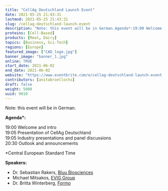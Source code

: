 ```yaml
---
title: "CellAg Deutschland Launch Event"
date: 2021-05-25 21:43:31
lastmod: 2021-05-25 21:43:31
slug: /cellag-deutschland-launch-event
description: "Note: this event will be in German.Agenda*:19:00 Welcome and intro19:05 Presentation of CellAg Deutschland19:05 Industry presentations and panel discussions20:30 Outlook and announcements*Central European Standard TimeSpeakers:Dr. Sebastian Rakers, Bluu BiosciencesMichael Mitsakos, EVIG GroupDr. Britta Winterberg, Formo"
proteins: [Cell-Based]
products: [Meat, Dairy]
topics: [Business, Sci-Tech]
regions: [Europe]
featured_image: ["CAD_logo.jpg"]
banner_image: "banner_1.jpg"
online: TRUE
start_date: 2021-06-02
end_date: 2021-06-02
website: "https://www.eventbrite.com/e/cellag-deutschland-launch-event-tickets-155493331741"
contributors: [anitabroellochs]
draft: false
weight: 5000
uuid: 9010
---
```

<p>Note: this event will be in German.</p>
<p><strong>Agenda*:</strong></p>
<p>19:00 Welcome and intro<br />
19:05 Presentation of CellAg Deutschland<br />
19:05 Industry presentations and panel discussions<br />
20:30 Outlook and announcements</p>
<p>*Central European Standard Time</p>
<p><strong>Speakers:</strong></p>
<ul>
<li>Dr. Sebastian Rakers, <a href="https://www.bluu.bio/">Bluu Biosciences</a></li>
<li>Michael Mitsakos, <a href="https://www.evig.group/">EVIG Group</a></li>
<li>Dr. Britta Winterberg, <a href="https://www.legendairyfoods.de/">Formo</a></li>
</ul>
